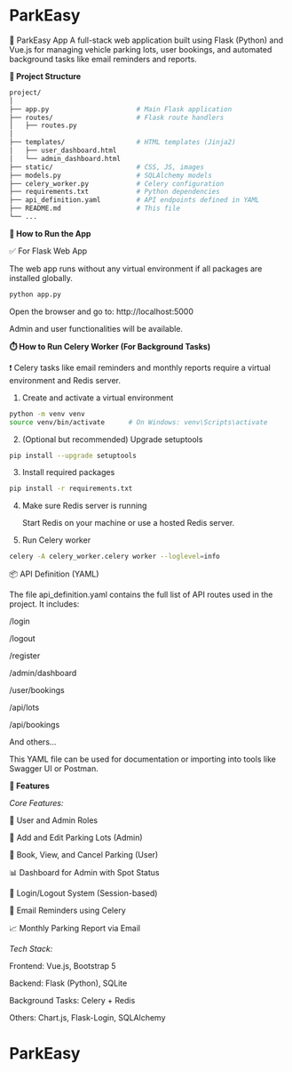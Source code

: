 # ParkEasy
🚗 ParkEasy App 
A full-stack web application built using Flask (Python) and Vue.js for managing vehicle parking lots, user bookings, and automated background tasks like email reminders and reports.

**📂 Project Structure**
```bash
project/
│
├── app.py                      # Main Flask application
├── routes/                     # Flask route handlers
│   ├── routes.py
│   
├── templates/                  # HTML templates (Jinja2)
│   ├── user_dashboard.html
│   └── admin_dashboard.html
├── static/                     # CSS, JS, images
├── models.py                   # SQLAlchemy models
├── celery_worker.py            # Celery configuration
├── requirements.txt            # Python dependencies
├── api_definition.yaml         # API endpoints defined in YAML
├── README.md                   # This file
└── ...
```

**🚀 How to Run the App**

✅ For Flask Web App

The web app runs without any virtual environment if all packages are installed globally.

```bash
python app.py
```
Open the browser and go to: http://localhost:5000

Admin and user functionalities will be available.

**⏱️ How to Run Celery Worker (For Background Tasks)**

❗ Celery tasks like email reminders and monthly reports require a virtual environment and Redis server.

1. Create and activate a virtual environment
```bash
python -m venv venv
source venv/bin/activate      # On Windows: venv\Scripts\activate
```
2. (Optional but recommended) Upgrade setuptools
```bash
pip install --upgrade setuptools
```
3. Install required packages
```bash
pip install -r requirements.txt
```
4. Make sure Redis server is running
   
   Start Redis on your machine or use a hosted Redis server.

6. Run Celery worker
```bash
celery -A celery_worker.celery worker --loglevel=info
```
📦 API Definition (YAML)

The file api_definition.yaml contains the full list of API routes used in the project. It includes:

/login

/logout

/register

/admin/dashboard

/user/bookings

/api/lots

/api/bookings

And others...

This YAML file can be used for documentation or importing into tools like Swagger UI or Postman.

**📝 Features**

*Core Features:*

🧍 User and Admin Roles

📍 Add and Edit Parking Lots (Admin)

🚗 Book, View, and Cancel Parking (User)

📊 Dashboard for Admin with Spot Status

🔐 Login/Logout System (Session-based)

📨 Email Reminders using Celery

📈 Monthly Parking Report via Email

*Tech Stack:*

Frontend: Vue.js, Bootstrap 5

Backend: Flask (Python), SQLite

Background Tasks: Celery + Redis

Others: Chart.js, Flask-Login, SQLAlchemy



# ParkEasy
